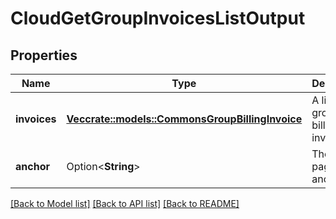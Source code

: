 # CloudGetGroupInvoicesListOutput

## Properties

Name | Type | Description | Notes
------------ | ------------- | ------------- | -------------
**invoices** | [**Vec<crate::models::CommonsGroupBillingInvoice>**](CommonsGroupBillingInvoice.md) | A list of a group's billing invoices. | 
**anchor** | Option<**String**> | The pagination anchor. | [optional]

[[Back to Model list]](../README.md#documentation-for-models) [[Back to API list]](../README.md#documentation-for-api-endpoints) [[Back to README]](../README.md)


